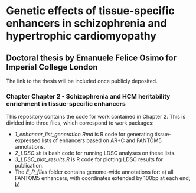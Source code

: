 # Genetic effects of tissue-specific enhancers in schizophrenia and hypertrophic cardiomyopathy
## Doctoral thesis by Emanuele Felice Osimo for Imperial College London
The link to the thesis will be included once publicly deposited.

### Chapter Chapter 2 - Schizophrenia and HCM heritability enrichment in tissue-specific enhancers

This repository contains the code for work contained in Chapter 2. This is divided into three files, which correspond to work packages:

- _1_enhancer_list_generation.Rmd_ is R code for generating tissue-expressed lists of enhancers based on AR+C and FANTOM5 annotations.
- _2_LDSC.sh_ is bash code for running LDSC analyses on these lists.
- _3_LDSC_plot_results.R_ is R code for plotting LDSC results for publication.
- The _E_P_files_ folder contains genome-wide annotations for: a) all FANTOM5 enhancers, with coordinates extended by 100bp at each end; b) 